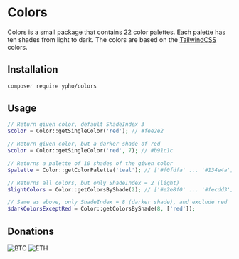 # Colors
Colors is a small package that contains 22 color palettes. Each palette has ten shades from light to dark. The colors are based on the [TailwindCSS](https://tailwindcss.com/docs/customizing-colors#default-color-palette) colors. 

## Installation
```bash
composer require ypho/colors
```

## Usage
```php
// Return given color, default ShadeIndex 3
$color = Color::getSingleColor('red'); // #fee2e2

// Return given color, but a darker shade of red
$color = Color::getSingleColor('red', 7); // #b91c1c

// Returns a palette of 10 shades of the given color
$palette = Color::getColorPalette('teal'); // ['#f0fdfa' ... '#134e4a']

// Returns all colors, but only ShadeIndex = 2 (light)
$lightColors = Color::getColorsByShade(2); // ['#e2e8f0' ... '#fecdd3']

// Same as above, only ShadeIndex = 8 (darker shade), and exclude red
$darkColorsExceptRed = Color::getColorsByShade(8, ['red']);
```

## Donations
![BTC](https://img.shields.io/badge/BTC-bc1qaf590wa6gvgzhq60pwez9jp2nup643laasj7yl-blue)
![ETH](https://img.shields.io/badge/ETH-0x4B5cA9188A55d2CEb6E7765B7f23EceF3530531B-red)
